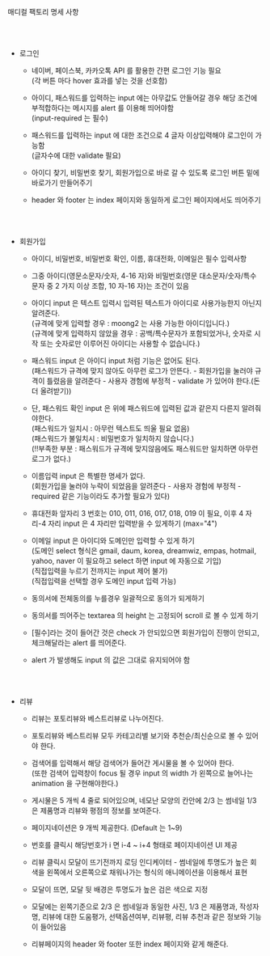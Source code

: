 매디컬 팩토리 명세 사항

<br/>
<br/>

- 로그인

  - 네이버, 페이스북, 카카오톡 API 를 활용한 간편 로그인 기능 필요<br/>
    (각 버튼 마다 hover 효과를 넣는 것을 선호함)<br/>

  - 아이디, 패스워드를 입력하는 input 에는 아무값도 안들어갈 경우 해당 조건에 부적합하다는 메시지를 alert 를 이용해 띄어야함<br/>
    (input-required 는 필수)<br/>

  - 패스워드를 입력하는 input 에 대한 조건으로 4 글자 이상입력해야 로그인이 가능함<br/>
    (글자수에 대한 validate 필요)<br/>

  - 아이디 찾기, 비밀번호 찾기, 회원가입으로 바로 갈 수 있도록 로그인 버튼 밑에 바로가기 만들어주기

  - header 와 footer 는 index 페이지와 동일하게 로그인 페이지에서도 띄어주기

<br/>
<br/>

- 회원가입

  - 아이디, 비밀번호, 비밀번호 확인, 이름, 휴대전화, 이메일은 필수 입력사항

  - 그중 아이디(영문소문자/숫자, 4-16 자)와 비밀번호(영문 대소문자/숫자/특수문자 중 2 가지 이상 조합, 10 자-16 자)는 조건이 있음

  - 아이디 input 은 텍스트 입력시 입력된 텍스트가 아이디로 사용가능한지 아닌지 알려준다.<br/>
    (규격에 맞게 입력할 경우 : moong2 는 사용 가능한 아이디입니다.)<br/>
    (규격에 맞게 입력하지 않았을 경우 : 공백/특수문자가 포함되었거나, 숫자로 시작 또는 숫자로만 이루어진 아이디는 사용할 수 없습니다.)<br/>

  - 패스워드 input 은 아이디 input 처럼 기능은 없어도 된다.<br/>
    (패스워드가 규격에 맞지 않아도 아무런 로그가 안뜬다. - 회원가입을 눌러야 규격이 틀렸음을 알려준다 - 사용자 경험에 부정적 - validate 가 있어야 한다.(돈 더 올려받기))<br/>

  - 단, 패스워드 확인 input 은 위에 패스워드에 입력된 값과 같은지 다른지 알려줘야한다.<br/>
    (패스워드가 일치시 : 아무런 텍스트도 띄울 필요 없음)<br/>
    (패스워드가 불일치시 : 비밀번호가 일치하지 않습니다.)<br/>
    (!!부족한 부분 : 패스워드가 규격에 맞지않음에도 패스워드만 일치하면 아무런 로그가 없다.)<br/>

  - 이름입력 input 은 특별한 명세가 없다.<br/>
    (회원가입을 눌러야 누락이 되었음을 알려준다 - 사용자 경험에 부정적 - required 같은 기능이라도 추가할 필요가 있다)<br/>

  - 휴대전화 앞자리 3 번호는 010, 011, 016, 017, 018, 019 이 필요, 이후 4 자리-4 자리 input 은 4 자리만 입력받을 수 있게하기 (max="4")<br/>

  - 이메일 input 은 아이디와 도메인만 입력할 수 있게 하기<br/>
    (도메인 select 형식은 gmail, daum, korea, dreamwiz, empas, hotmail, yahoo, naver 이 필요하고 select 하면 input 에 자동으로 기입)<br/>
    (직접입력을 누르기 전까지는 input 제어 불가)<br/>
    (직접입력을 선택할 경우 도메인 input 입력 가능)<br/>

  - 동의서에 전체동의를 누를경우 일괄적으로 동의가 되게하기

  - 동의서를 띄어주는 textarea 의 height 는 고정되어 scroll 로 볼 수 있게 하기

  - [필수]라는 것이 들어간 것은 check 가 안되있으면 회원가입이 진행이 안되고, 체크해달라는 alert 를 띄어준다.

  - alert 가 발생해도 input 의 값은 그대로 유지되어야 함

<br/>
<br/>

- 리뷰

  - 리뷰는 포토리뷰와 베스트리뷰로 나누어진다.

  - 포토리뷰와 베스트리뷰 모두 카테고리별 보기와 추천순/최신순으로 볼 수 있어야 한다.

  - 검색어를 입력해서 해당 검색어가 들어간 게시물을 볼 수 있어야 한다.<br/>
    (또한 검색어 입력창이 focus 될 경우 input 의 width 가 왼쪽으로 늘어나는 animation 을 구현해야한다.)<br/>

  - 게시물은 5 개씩 4 줄로 되어있으며, 네모난 모양의 칸안에 2/3 는 썸네일 1/3 은 제품명과 리뷰와 평점의 정보를 보여준다.

  - 페이지네이션은 9 개씩 제공한다. (Default 는 1~9)

  - 번호를 클릭시 해당번호가 i 면 i-4 ~ i+4 형태로 페이지네이션 UI 제공

  - 리뷰 클릭시 모달이 뜨기전까지 로딩 인디케이터 - 썸네일에 투명도가 높은 회색을 왼쪽에서 오른쪽으로 채워나가는 형식의 애니메이션을 이용해서 표현

  - 모달이 뜨면, 모달 뒷 배경은 투명도가 높은 검은 색으로 지정

  - 모달에는 왼쪽기준으로 2/3 은 썸네일과 동일한 사진, 1/3 은 제품명과, 작성자명, 리뷰에 대한 도움평가, 선택옵션여부, 리뷰평, 리뷰 추천과 같은 정보와 기능이 들어있음

  - 리뷰페이지의 header 와 footer 또한 index 페이지와 같게 해준다.
